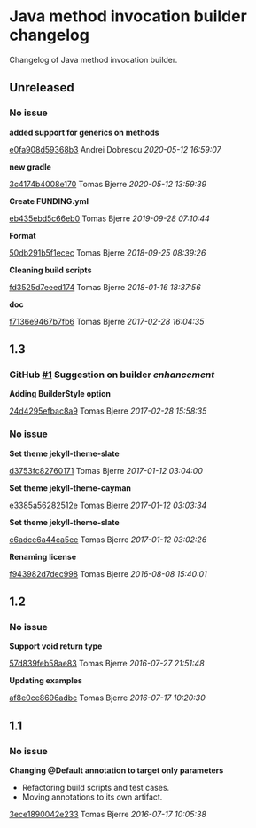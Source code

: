 
 # Java method invocation builder changelog

Changelog of Java method invocation builder.

## Unreleased
### No issue

**added support for generics on methods**


[e0fa908d59368b3](https://github.com/tomasbjerre/java-method-invocation-builder/commit/e0fa908d59368b3) Andrei Dobrescu *2020-05-12 16:59:07*

**new gradle**


[3c4174b4008e170](https://github.com/tomasbjerre/java-method-invocation-builder/commit/3c4174b4008e170) Tomas Bjerre *2020-05-12 13:59:39*

**Create FUNDING.yml**


[eb435ebd5c66eb0](https://github.com/tomasbjerre/java-method-invocation-builder/commit/eb435ebd5c66eb0) Tomas Bjerre *2019-09-28 07:10:44*

**Format**


[50db291b5f1ecec](https://github.com/tomasbjerre/java-method-invocation-builder/commit/50db291b5f1ecec) Tomas Bjerre *2018-09-25 08:39:26*

**Cleaning build scripts**


[fd3525d7eeed174](https://github.com/tomasbjerre/java-method-invocation-builder/commit/fd3525d7eeed174) Tomas Bjerre *2018-01-16 18:37:56*

**doc**


[f7136e9467b7fb6](https://github.com/tomasbjerre/java-method-invocation-builder/commit/f7136e9467b7fb6) Tomas Bjerre *2017-02-28 16:04:35*


## 1.3
### GitHub [#1](https://github.com/tomasbjerre/java-method-invocation-builder/issues/1) Suggestion on builder    *enhancement*  

**Adding BuilderStyle option**


[24d4295efbac8a9](https://github.com/tomasbjerre/java-method-invocation-builder/commit/24d4295efbac8a9) Tomas Bjerre *2017-02-28 15:58:35*


### No issue

**Set theme jekyll-theme-slate**


[d3753fc82760171](https://github.com/tomasbjerre/java-method-invocation-builder/commit/d3753fc82760171) Tomas Bjerre *2017-01-12 03:04:00*

**Set theme jekyll-theme-cayman**


[e3385a56282512e](https://github.com/tomasbjerre/java-method-invocation-builder/commit/e3385a56282512e) Tomas Bjerre *2017-01-12 03:03:34*

**Set theme jekyll-theme-slate**


[c6adce6a44ca5ee](https://github.com/tomasbjerre/java-method-invocation-builder/commit/c6adce6a44ca5ee) Tomas Bjerre *2017-01-12 03:02:26*

**Renaming license**


[f943982d7dec998](https://github.com/tomasbjerre/java-method-invocation-builder/commit/f943982d7dec998) Tomas Bjerre *2016-08-08 15:40:01*


## 1.2
### No issue

**Support void return type**


[57d839feb58ae83](https://github.com/tomasbjerre/java-method-invocation-builder/commit/57d839feb58ae83) Tomas Bjerre *2016-07-27 21:51:48*

**Updating examples**


[af8e0ce8696adbc](https://github.com/tomasbjerre/java-method-invocation-builder/commit/af8e0ce8696adbc) Tomas Bjerre *2016-07-17 10:20:30*


## 1.1
### No issue

**Changing @Default annotation to target only parameters**

 * Refactoring build scripts and test cases. 
 * Moving annotations to its own artifact. 

[3ece1890042e233](https://github.com/tomasbjerre/java-method-invocation-builder/commit/3ece1890042e233) Tomas Bjerre *2016-07-17 10:05:38*


 